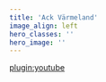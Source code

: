 ```yaml
---
title: 'Ack Värmeland'
image_align: left
hero_classes: ''
hero_image: ''
---
```


[plugin:youtube](https://youtu.be/1FVpOggH_NE)